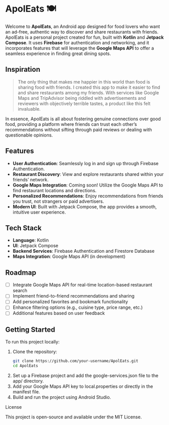 # ApolEats 🍽️

Welcome to **ApolEats**, an Android app designed for food lovers who want an ad-free, authentic way to discover and share restaurants with friends. ApolEats is a personal project created for fun, built with **Kotlin** and **Jetpack Compose**. It uses **Firebase** for authentication and networking, and it incorporates features that will leverage the **Google Maps API** to offer a seamless experience in finding great dining spots.

## Inspiration

> The only thing that makes me happier in this world than food is sharing food with friends. I created this app to make it easier to find and share restaurants among my friends. With services like Google Maps and TripAdvisor being riddled with advertisements and reviewers with objectively terrible tastes, a product like this felt invaluable.

In essence, ApolEats is all about fostering genuine connections over good food, providing a platform where friends can trust each other’s recommendations without sifting through paid reviews or dealing with questionable opinions.

## Features

- **User Authentication**: Seamlessly log in and sign up through Firebase Authentication.
- **Restaurant Discovery**: View and explore restaurants shared within your friends’ network.
- **Google Maps Integration**: Coming soon! Utilize the Google Maps API to find restaurant locations and directions.
- **Personalized Recommendations**: Enjoy recommendations from friends you trust, not strangers or paid advertisers.
- **Modern UI**: Built with Jetpack Compose, the app provides a smooth, intuitive user experience.

## Tech Stack

- **Language**: Kotlin
- **UI**: Jetpack Compose
- **Backend Services**: Firebase Authentication and Firestore Database
- **Maps Integration**: Google Maps API (in development)

## Roadmap

- [ ] Integrate Google Maps API for real-time location-based restaurant search
- [ ] Implement friend-to-friend recommendations and sharing
- [ ] Add personalized favorites and bookmark functionality
- [ ] Enhance filtering options (e.g., cuisine type, price range, etc.)
- [ ] Additional features based on user feedback

## Getting Started

To run this project locally:

1. Clone the repository:
   ```bash
   git clone https://github.com/your-username/ApolEats.git
   cd ApolEats
2. Set up a Firebase project and add the google-services.json file to the app/ directory.
3. Add your Google Maps API key to local.properties or directly in the manifest file.
4. Build and run the project using Android Studio.

License

This project is open-source and available under the MIT License.
